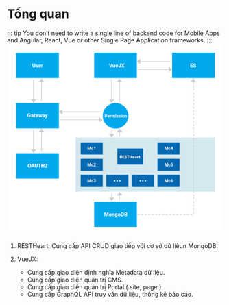 # Tổng quan
::: tip
You don’t need to write a single line of backend code for Mobile Apps and Angular, React, Vue or other Single Page Application frameworks.
:::
<img src="/structure.png" alt="structure">

1. RESTHeart: Cung cấp API CRUD giao tiếp với cơ sở dữ liêun MongoDB.

2. VueJX: 
    - Cung cấp giao diện định nghĩa Metadata dữ liệu.
    - Cung cấp giao diện quản trị CMS.
    - Cung cấp giao diện quản trị Portal ( site, page ).
    - Cung cấp GraphQL API truy vấn dữ liệu, thống kê báo cáo.